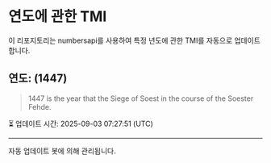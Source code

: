
# 연도에 관한 TMI

이 리포지토리는 numbersapi를 사용하여 특정 년도에 관한 TMI를 자동으로 업데이트합니다.

## 연도: (1447)
> 1447 is the year that the Siege of Soest in the course of the Soester Fehde.

⏳ 업데이트 시간: 2025-09-03 07:27:51 (UTC)

---
자동 업데이트 봇에 의해 관리됩니다.

